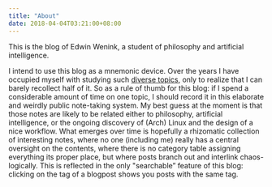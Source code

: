 ```yaml
---
title: "About"
date: 2018-04-04T03:21:00+08:00
---
```


This is the blog of Edwin Wenink, a student of philosophy and artificial intelligence. 

I intend to use this blog as a mnemonic device.
Over the years I have occupied myself with studying such [diverse topics](https://edwinwenink.xyz/page/courses.html), only to realize that I can barely recollect half of it.
So as a rule of thumb for this blog: if I spend a considerable amount of time on one topic, I should record it in this elaborate and weirdly public note-taking system.
My best guess at the moment is that those notes are likely to be related     either to philosophy, artificial intelligence, or the ongoing discovery of (Arch) Linux and the design of a nice workflow.
What emerges over time is hopefully a rhizomatic collection of interesting notes, where no one (including me) really has a central oversight on the contents, where there is no category table assigning everything its proper place, but where posts branch out and interlink chaos-logically. This is reflected in the only "searchable” feature of this blog: clicking on the tag of a blogpost shows you posts with the same tag.

